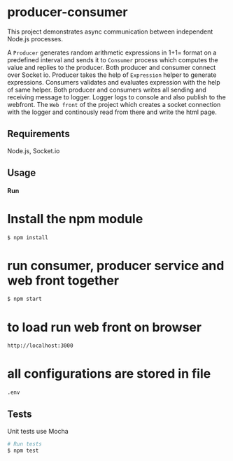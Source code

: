 producer-consumer
=================
This project demonstrates async communication between independent Node.js processes.

A `Producer` generates random arithmetic expressions in 1+1= format on a predefined interval and sends it to `Consumer` process which computes the value and replies to the producer. Both producer and consumer connect over Socket io. Producer takes the help of `Expression` helper to generate expressions. Consumers validates and evaluates expression with the help of same helper. Both producer and consumers writes all sending and receiving message to logger. Logger logs to console and also publish to the webfront. The `Web front` of the project which creates a socket connection with the logger and continously read from there and write the html page. 


Requirements
------------
Node.js, Socket.io 

Usage
-----
#### Run  
# Install the npm module
```bash
$ npm install
```
# run consumer, producer service and web front together 
```bash
$ npm start
```
# to load run web front on browser
```bash
http://localhost:3000
```
# all configurations are stored in file
```bash
.env
```
Tests
-----
Unit tests use Mocha
```bash
# Run tests
$ npm test
```